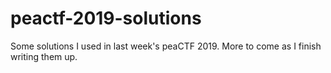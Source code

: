 # peactf-2019-solutions
Some solutions I used in last week's peaCTF 2019. More to come as I finish writing them up.
